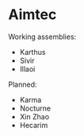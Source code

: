 # Aimtec
Working assemblies:
- Karthus
- Sivir
- Illaoi

Planned:
- Karma
- Nocturne
- Xin Zhao
- Hecarim

